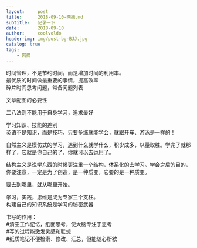 ```yaml
---
layout:     post
title:      2018-09-10-网摘.md
subtitle:   记录一下
date:       2018-09-10
author:     coolvoldo
header-img: img/post-bg-BJJ.jpg
catalog: true
tags:
    - 网摘 
---
```


时间管理，不是节约时间，而是增加时间的利用率。  
最优质的时间做最重要的事情，提高效率  
碎片时间思考问题，常备问题列表  

文章配图的必要性

二八法则不能用于自身学习，追求最好

学习知识、技能的差别  
英语不是知识，而是技巧，只要多练就能学会，就跟开车、游泳是一样的！

自然主义是模仿式的学习，遇到什么就学什么，积少成多，以量取胜。学完了就那样了，它就是你自己的了，你就可以去运用了。

结构主义是说学东西的时候更注重一个结构，体系化的去学习。学会之后的目的，你要注意，一定是为了创造，是一种质变，它要的是一种质变。

要去到哪里，就从哪里开始。

学习，实践，思维是成为专家三个支柱。  
构建自己的知识系统是学习的秘密武器  

书写的作用：  
#清空工作记忆，纸面思考，使大脑专注于思考  
#写的过程能激发灵感和联想  
#纸质笔记不便检索、修改、汇总，但能随心所欲



